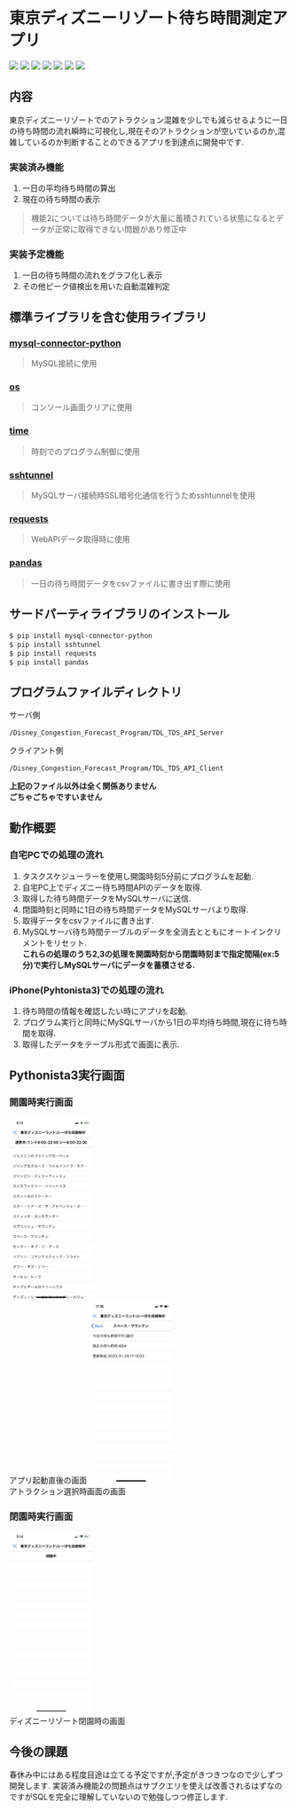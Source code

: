 # 東京ディズニーリゾート待ち時間測定アプリ
![](https://img.shields.io/badge/Pyhton-3.7.8-4169e1.svg)
![](https://img.shields.io/badge/Pyhtonista3-3.2-00fa9a.svg)
![](https://img.shields.io/badge/MySQL-5.7.27-4169e1.svg)
![](https://img.shields.io/pypi/v/mysql-connector-python?label=mysql-connector-python)
![](https://img.shields.io/pypi/v/sshtunnel?label=sshtunnel)
![](https://img.shields.io/pypi/v/requests?label=requests)
![](https://img.shields.io/pypi/v/pandas?label=Pandas)
## 内容
東京ディズニーリゾートでのアトラクション混雑を少しでも減らせるように一日の待ち時間の流れ瞬時に可視化し,現在そのアトラクションが空いているのか,混雑しているのか判断することのできるアプリを到達点に開発中です.
### 実装済み機能
1. 一日の平均待ち時間の算出
1. 現在の待ち時間の表示  
> 機能2については待ち時間データが大量に蓄積されている状態になるとデータが正常に取得できない問題があり修正中

### 実装予定機能
1. 一日の待ち時間の流れをグラフ化し表示
1. その他ピーク値検出を用いた自動混雑判定
## 標準ライブラリを含む使用ライブラリ
### [mysql-connector-python](https://pypi.org/project/mysql-connector-python/)  
> MySQL接続に使用  
### [os](https://docs.python.org/ja/3/library/os.html)
> コンソール画面クリアに使用  
### [time](https://docs.python.org/ja/3/library/time.html)
> 時刻でのプログラム制御に使用  
### [sshtunnel](https://pypi.org/project/sshtunnel/)
> MySQLサーバ接続時SSL暗号化通信を行うためsshtunnelを使用  
### [requests](https://pypi.org/project/requests/)
> WebAPIデータ取得時に使用  
### [pandas](https://pypi.org/project/pandas/)
> 一日の待ち時間データをcsvファイルに書き出す際に使用
## サードパーティライブラリのインストール
```
$ pip install mysql-connector-python
$ pip install sshtunnel
$ pip install requests
$ pip install pandas
```
## プログラムファイルディレクトリ
サーバ側
```
/Disney_Congestion_Forecast_Program/TDL_TDS_API_Server
```
クライアント側
```
/Disney_Congestion_Forecast_Program/TDL_TDS_API_Client
```
**上記のファイル以外は全く関係ありません<br>ごちゃごちゃですいません**
## 動作概要
### 自宅PCでの処理の流れ  
1. タスクスケジューラーを使用し開園時刻5分前にプログラムを起動.
1. 自宅PC上でディズニー待ち時間APIのデータを取得.
1. 取得した待ち時間データをMySQLサーバに送信.
1. 閉園時刻と同時に1日の待ち時間データをMySQLサーバより取得.
1. 取得データをcsvファイルに書き出す.
1. MySQLサーバ待ち時間テーブルのデータを全消去とともにオートインクリメントをリセット.  
**これらの処理のうち2,3の処理を開園時刻から閉園時刻まで指定間隔(ex:5分)で実行しMySQLサーバにデータを蓄積させる.**
### iPhone(Pyhtonista3)での処理の流れ  
1. 待ち時間の情報を確認したい時にアプリを起動.
1. プログラム実行と同時にMySQLサーバから1日の平均待ち時間,現在に待ち時間を取得.
1. 取得したデータをテーブル形式で画面に表示.  
## Pythonista3実行画面
### 開園時実行画面
<img src="開園時実行画面.jpg" width=30%><br>アプリ起動直後の画面
<img src="アトラクション選択時画面.jpg" width=30%><br>アトラクション選択時画面の画面
### 閉園時実行画面
<img src="閉園時実行画面.jpg" width=30%><br>ディズニーリゾート閉園時の画面
## 今後の課題
春休み中にはある程度目途は立てる予定ですが,予定がきつきつなので少しずつ開発します.
実装済み機能2の問題点はサブクエリを使えば改善されるはずなのですがSQLを完全に理解していないので勉強しつつ修正します.
